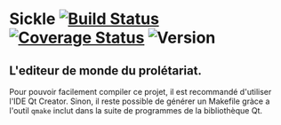 Sickle [![Build Status](https://travis-ci.org/sup3asc2/sickle.svg?branch=master)](https://travis-ci.org/sup3asc2/sickle) [![Coverage Status](https://coveralls.io/repos/sup3asc2/sickle/badge.svg?branch=)](https://coveralls.io/r/sup3asc2/sickle?branch=) ![Version](https://img.shields.io/github/tag/sup3asc2/sickle.svg?style=flat)
==================================================
L'editeur de monde du prolétariat.
--------------------------------------------------
Pour pouvoir facilement compiler ce projet, il est recommandé d'utiliser l'IDE Qt Creator.
Sinon, il reste possible de générer un Makefile gràce a l'outil `qmake` inclut dans la suite de programmes de la bibliothèque Qt.

